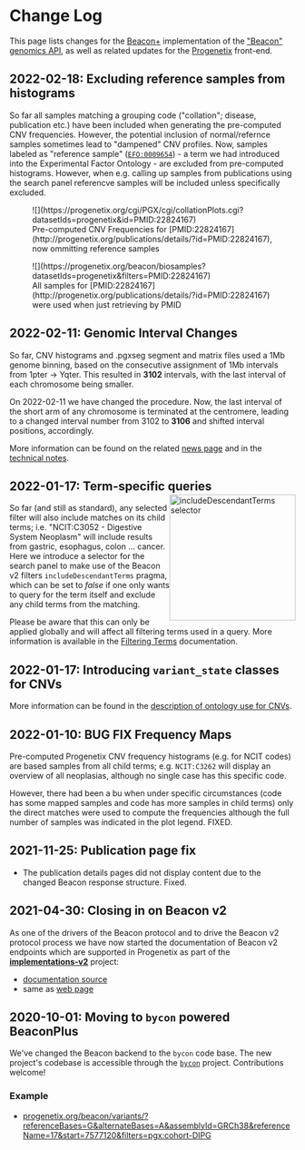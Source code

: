 # Change Log

This page lists changes for the [Beacon+](http://beacon.progenetix.org/ui/)
implementation of the ["Beacon" genomics API](http://beacon-project.io), as well
as related updates for the [Progenetix](http://progenetix.org) front-end.

## 2022-02-18: Excluding reference samples from histograms

So far all samples matching a grouping code ("collation"; disease, publication etc.)
have been included when generating the pre-computed CNV frequencies. However, the
potential inclusion of normal/refernce samples sometimes lead to "dampened" CNV
profiles. Now, samples labeled as "reference sample" ([`EFO:0009654`](http://www.ebi.ac.uk/efo/EFO_0009654)) - 
a term we had introduced into the Experimental Factor Ontology - are excluded from
pre-computed histograms. However, when e.g. calling up samples from publications
using the search panel referencve samples will be included unless specifically excluded.

<figure markdown>
	![](https://progenetix.org/cgi/PGX/cgi/collationPlots.cgi?datasetIds=progenetix&id=PMID:22824167)
	<figcaption>Pre-computed CNV Frequencies for [PMID:22824167](http://progenetix.org/publications/details/?id=PMID:22824167), now ommitting
	reference samples</figcaption>
</figure>

<figure markdown>
	![](https://progenetix.org/beacon/biosamples?datasetIds=progenetix&filters=PMID:22824167)
	<figcaption>All samples for [PMID:22824167](http://progenetix.org/publications/details/?id=PMID:22824167) were used when just retrieving by PMID</figcaption>
</figure>

## 2022-02-11: Genomic Interval Changes

So far, CNV histograms and .pgxseg segment and matrix files used a 1Mb genome binning,
based on the consecutive assignment of 1Mb intervals from 1pter -> Yqter. This resulted
in **3102** intervals, with the last interval of each chromosome being smaller.

On 2022-02-11 we have changed the procedure. Now, the last interval of the short
arm of any chromosome is terminated at the centromere, leading to a changed interval number from 3102 to **3106** and shifted interval positions, accordingly.

More information can be found on the related [news page](2022-02-11-change-interval-map.md)
and in the [technical notes](technical-notes.md#genomic-intervals-and-binning).


## 2022-01-17: Term-specific queries

<img src="http://info.progenetix.org/assets/img/2022-01-17-includeDescendantTerms-ui.png" style="float: right; width: 222px; margin-top: -15px;" alt="includeDescendantTerms selector" />So far (and still as standard), any
selected filter will also include matches on its child terms; i.e. "NCIT:C3052 -
Digestive System Neoplasm" will include results from gastric, esophagus, colon
... cancer. Here we introduce a selector for the search panel to make use of the Beacon v2
filters `includeDescendantTerms` pragma, which can be set to _false_ if one only
wants to query for the term itself and exclude any child terms from the matching.

Please be aware that this can only be applied globally and will affect all filtering
terms used in a query. More information is available in the [Filtering Terms](beaconplus.md#filters-filters-filtering-terms) documentation.


## 2022-01-17: Introducing `variant_state` classes for CNVs

More information can be found in the [description of ontology use for CNVs](classifications-and-ontologies.md#genomic-variations-cnv-ontology).

## 2022-01-10: BUG FIX Frequency Maps

Pre-computed Progenetix CNV frequency histograms (e.g. for NCIT codes) are based
samples from all child terms; e.g. `NCIT:C3262` will display an overview of all
neoplasias, although no single case has this specific code.

However, there had been a bu when under specific circumstances (code has some
mapped samples and code has more samples in child terms) only the direct matches
were used to compute the frequencies although the full number of samples was indicated
in the plot legend. FIXED.

## 2021-11-25: Publication page fix

* The publication details pages did not display content due to the changed Beacon response structure. Fixed.

## 2021-04-30: Closing in on Beacon v2

As one of the drivers of the Beacon protocol and to drive the Beacon v2 protocol
process we have now started the documentation of Beacon v2 endpoints which
are supported in Progenetix as part of the [**implementations-v2**](https://github.com/ga4gh-beacon/implementations-v2/blob/main/index.md)
project:

* [documentation source](https://github.com/ga4gh-beacon/implementations-v2/blob/main/progenetix-examples.md)
* same as [web page](https://beacon-project.io/implementations-v2/progenetix-examples.html)

<!--more-->

## 2020-10-01: Moving to `bycon` powered BeaconPlus

We've changed the Beacon backend to the `bycon` code base. The new project's
codebase is accessible through the [`bycon`](http://github.com/progenetix/bycon/)
project. Contributions welcome!

### Example

* [progenetix.org/beacon/variants/?referenceBases=G&alternateBases=A&assemblyId=GRCh38&referenceName=17&start=7577120&filters=pgx:cohort-DIPG](https://progenetix.org/beacon/variants/?referenceBases=G&alternateBases=A&assemblyId=GRCh38&referenceName=17&start=7577120&filters=pgx:cohort-DIPG)
